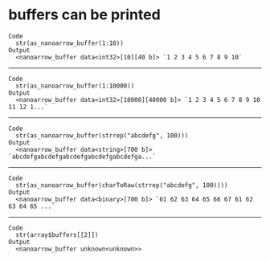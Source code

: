 # buffers can be printed

    Code
      str(as_nanoarrow_buffer(1:10))
    Output
      <nanoarrow_buffer data<int32>[10][40 b]> `1 2 3 4 5 6 7 8 9 10`

---

    Code
      str(as_nanoarrow_buffer(1:10000))
    Output
      <nanoarrow_buffer data<int32>[10000][40000 b]> `1 2 3 4 5 6 7 8 9 10 11 12 1...`

---

    Code
      str(as_nanoarrow_buffer(strrep("abcdefg", 100)))
    Output
      <nanoarrow_buffer data<string>[700 b]> `abcdefgabcdefgabcdefgabcdefgabcdefga...`

---

    Code
      str(as_nanoarrow_buffer(charToRaw(strrep("abcdefg", 100))))
    Output
      <nanoarrow_buffer data<binary>[700 b]> `61 62 63 64 65 66 67 61 62 63 64 65 ...`

---

    Code
      str(array$buffers[[2]])
    Output
      <nanoarrow_buffer unknown<unknown>>

